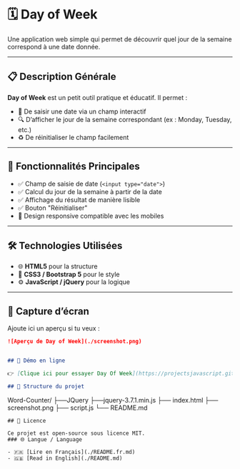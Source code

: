 # 🗓️ Day of Week

Une application web simple qui permet de découvrir quel jour de la semaine correspond à une date donnée.

---

## 📋 Description Générale

**Day of Week** est un petit outil pratique et éducatif. Il permet :
- 📅 De saisir une date via un champ interactif
- 🔍 D’afficher le jour de la semaine correspondant (ex : Monday, Tuesday, etc.)
- ♻️ De réinitialiser le champ facilement

---

## 🚀 Fonctionnalités Principales

- ✅ Champ de saisie de date (`<input type="date">`)
- ✅ Calcul du jour de la semaine à partir de la date
- ✅ Affichage du résultat de manière lisible
- ✅ Bouton "Réinitialiser"
- 📱 Design responsive compatible avec les mobiles

---

## 🛠️ Technologies Utilisées

- 🌐 **HTML5** pour la structure
- 🎨 **CSS3 / Bootstrap 5** pour le style
- ⚙️ **JavaScript / jQuery** pour la logique

---

## 📸 Capture d’écran

Ajoute ici un aperçu si tu veux :

```markdown
![Aperçu de Day of Week](./screenshot.png)


## 🔗 Démo en ligne

👉 [Clique ici pour essayer Day Of Week](https://projectsjavascript.github.io/Day-of-Week/)

## 📁 Structure du projet
```
Word-Counter/
├──JQuery
    ├──jquery-3.7.1.min.js
├── index.html
├── screenshot.png
├── script.js
└── README.md
```
## 📄 Licence

Ce projet est open-source sous licence MIT.
### 🌐 Langue / Language

- 🇫🇷 [Lire en Français](./README.fr.md)
- 🇬🇧 [Read in English](./README.md)